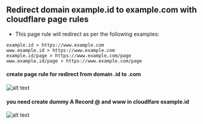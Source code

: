 ## Redirect domain example.id to example.com with cloudflare page rules


- This page rule will redirect as per the following examples:
```
example.id > https://www.example.com
www.example.id > https://www.example.com
example.id/page > https://www.example.com/page
www.example.id/page > https://www.example.com/page
```
#### create page rule for redirect from domain .id to .com
![alt text](https://i.imgur.com/x6kaTkG.png)
#### you need create dummy A Record @ and www in cloudlfare example.id
![alt text](https://i.imgur.com/p9eLnU8.png)
